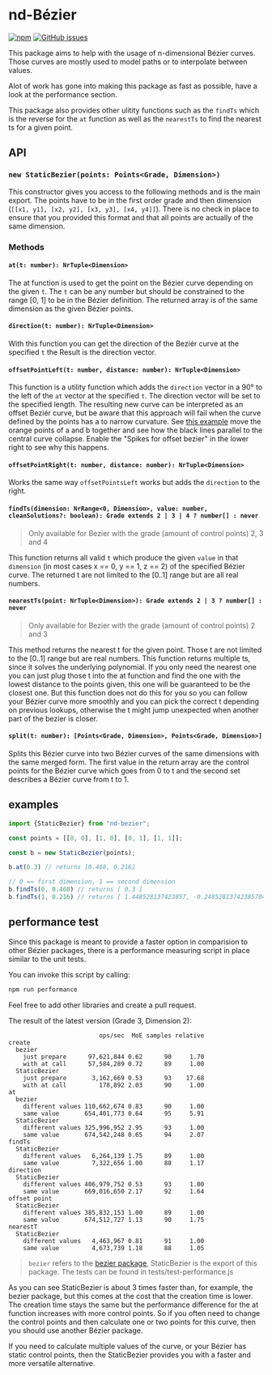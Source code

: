 # nd-Bézier

[![npm](https://img.shields.io/npm/v/nd-bezier.svg)](https://www.npmjs.com/package/nd-bezier)
[![GitHub issues](https://img.shields.io/github/issues/Feirell/nd-bezier.svg)](https://github.com/Feirell/nd-bezier/issues)

This package aims to help with the usage of n-dimensional Bézier curves. Those curves are mostly used to model paths or to interpolate between values.

Alot of work has gone into making this package as fast as possible, have a look at the performance section.

This package also provides other ulitity functions such as the `findTs` which is the reverse for the `at` function as well as the `nearestTs` to find the nearest ts for a given point. 

## API

### `new StaticBezier(points: Points<Grade, Dimension>)`

This constructor gives you access to the following methods and is the main export. The points have to be in the first order grade and then dimension (`[[x1, y1], [x2, y2], [x3, y3], [x4, y4]]`). There is no check in place to ensure that you provided this format and that all points are actually of the same dimension.

### Methods

#### `at(t: number): NrTuple<Dimension>`

The at function is used to get the point on the Bézier curve depending on the given `t`. The `t` can be any number but should be constrained to the range [0, 1] to be in the Bézier definition. The returned array is of the same dimension as the given Bézier points.

#### `direction(t: number): NrTuple<Dimension>`

With this function you can get the direction of the Beziér curve at the specified `t` the Result is the direction vector.

#### `offsetPointLeft(t: number, distance: number): NrTuple<Dimension>`

This function is a utility function which adds the `direction` vector in a 90° to the left of the `at` vector at the specified `t`.
The direction vector will be set to the specified length. The resulting new curve can be interpreted as an offset Beziér curve, but
be aware that this approach will fail when the curve defined by the points has a to narrow curvature. See [this example](https://feirell.github.io/offset-bezier/)
move the orange points of a and b together and see how the black lines parallel to the central curve collapse. Enable the "Spikes for offset bezier" in the lower right to see why this happens.

#### `offsetPointRight(t: number, distance: number): NrTuple<Dimension>`

Works the same way `offsetPointsLeft` works but adds the `direction` to the right.

#### `findTs(dimension: NrRange<0, Dimension>, value: number, cleanSolutions?: boolean): Grade extends 2 | 3 | 4 ? number[] : never`

> Only available for Bezier with the grade (amount of control points) 2, 3 and 4

This function returns all valid `t` which produce the given `value` in that `dimension` (in most cases x == 0, y == 1, z == 2) of the specified Bézier curve. The returned t are not limited to the [0..1] range but are all real numbers.

#### `nearestTs(point: NrTuple<Dimension>): Grade extends 2 | 3 ? number[] : never`

> Only available for Bezier with the grade (amount of control points) 2 and 3

This method returns the nearest t for the given point. Those t are not limited to the [0..1] range but are real numbers. This function returns multiple ts, since it solves the underlying polynomial.
If you only need the nearest one you can just plug those t into the at function and find the one with the lowest distance to the points given, this one will be guaranteed to be the closest one. But this function does not do this for you so you
can follow your Bézier curve more smoothly and you can pick the correct t depending on previous lookups, otherwise the t might jump unexpected when another part of the bezier is closer.

#### `split(t: number): [Points<Grade, Dimension>, Points<Grade, Dimension>]`

Splits this Bézier curve into two Bézier curves of the same dimensions with the same merged form. The first value in the return array are the control points
for the Bézier curve which goes from 0 to t and the second set describes a Bézier curve from t to 1.

## examples

```javascript
import {StaticBezier} from "nd-bezier";

const points = [[0, 0], [1, 0], [0, 1], [1, 1]];

const b = new StaticBezier(points);

b.at(0.3) // returns [0.468, 0.216]

// 0 == first dimension, 1 == second dimension
b.findTs(0, 0.468) // returns [ 0.3 ]
b.findTs(1, 0.216) // returns [ 1.448528137423857, -0.24852813742385704, 0.3 ]
```

## performance test

Since this package is meant to provide a faster option in comparision to other Bézier packages, there is a performance measuring script in place similar to the unit tests.

You can invoke this script by calling: 

```bash
npm run performance
```

Feel free to add other libraries and create a pull request.

The result of the latest version (Grade 3, Dimension 2):

```text
                         ops/sec  MoE samples relative
create
  bezier
    just prepare      97,621,844 0.62      90     1.70
    with at call      57,584,289 0.72      89     1.00
  StaticBezier
    just prepare       3,162,669 0.53      93    17.68
    with at call         178,892 2.03      90     1.00
at
  bezier
    different values 110,662,674 0.83      90     1.00
    same value       654,401,773 0.64      95     5.91
  StaticBezier
    different values 325,996,952 2.95      93     1.00
    same value       674,542,248 0.65      94     2.07
findTs
  StaticBezier
    different values   6,264,139 1.75      89     1.00
    same value         7,322,656 1.00      88     1.17
direction
  StaticBezier
    different values 406,979,752 0.53      93     1.00
    same value       669,016,650 2.17      92     1.64
offset point
  StaticBezier
    different values 385,832,153 1.00      89     1.00
    same value       674,512,727 1.13      90     1.75
nearestT
  StaticBezier
    different values   4,463,967 0.81      91     1.00
    same value         4,673,739 1.18      88     1.05
```

> `bezier` refers to the [bezier package](https://www.npmjs.com/package/bezier), StaticBezier is the export of this package.
> The tests can be found in tests/test-performance.js

As you can see StaticBezier is about 3 times faster than, for example, the bezier package, but this comes at the cost that the creation time is lower.
The creation time stays the same but the performance difference for the at function increases with more control points. 
So if you often need to change the control points and then calculate one or two points for this curve, then you should use another Bézier package.

If you need to calculate multiple values of the curve, or your Bézier has static control points, then the StaticBezier provides you with a faster and
more versatile alternative.